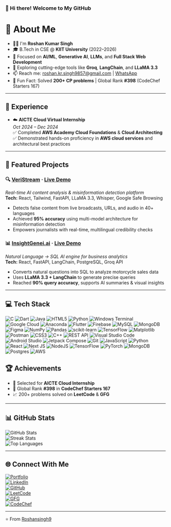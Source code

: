### 👋 Hi there! Welcome to My GitHub

# 💫 About Me
- 🧑‍💻 I'm **Roshan Kumar Singh**
- 🎓 B.Tech in CSE @ **KIIT University** (2022–2026) 
- 🤖 Focused on **AI/ML**, **Generative AI**, **LLMs**, and **Full Stack Web Development**
- 🧠 Exploring cutting-edge tools like **Groq**, **LangChain**, and **LLaMA 3.3**
- 📫 Reach me: roshan.kr.singh9857@gmail.com | [WhatsApp](https://wa.me/917008768176)
- 🧩 Fun Fact: Solved **200+ CP problems** | Global Rank **#398** (CodeChef Starters 167)

---

## 🚀 Experience
- ☁️ **AICTE Cloud Virtual Internship**  
  *Oct 2024 – Dec 2024*  
  ✅ Completed **AWS Academy Cloud Foundations** & **Cloud Architecting**  
  ✅ Demonstrated hands-on proficiency in **AWS cloud services** and architectural best practices

---

## 🧠 Featured Projects

### 🔍 [VeriStream](https://github.com/Roshansingh9/veristream) · [Live Demo](https://veristream-six.vercel.app)  
_Real-time AI content analysis & misinformation detection platform_  
**Tech:** React, Tailwind, FastAPI, LLaMA 3.3, Whisper, Google Safe Browsing  
- Detects false content from live broadcasts, URLs, and audio in 40+ languages  
- Achieved **95% accuracy** using multi-model architecture for misinformation detection  
- Empowers journalists with real-time, multilingual credibility checks

### 📊 [InsightGenei.ai](https://github.com/Roshansingh9/insightgenei.ai) · [Live Demo](https://insightgenei-ai.vercel.app)  
_Natural Language → SQL AI engine for business analytics_  
**Tech:** React, FastAPI, LangChain, PostgreSQL, Groq API  
- Converts natural questions into SQL to analyze motorcycle sales data  
- Uses **LLaMA 3.3 + LangChain** to generate precise queries  
- Reached **90% query accuracy**, supports AI summaries & visual insights

---

## 💻 Tech Stack
![C](https://img.shields.io/badge/c-%2300599C.svg?style=for-the-badge&logo=c&logoColor=white) ![Dart](https://img.shields.io/badge/dart-%230175C2.svg?style=for-the-badge&logo=dart&logoColor=white) ![Java](https://img.shields.io/badge/java-%23ED8B00.svg?style=for-the-badge&logo=openjdk&logoColor=white) ![HTML5](https://img.shields.io/badge/html5-%23E34F26.svg?style=for-the-badge&logo=html5&logoColor=white)  ![Python](https://img.shields.io/badge/python-3670A0?style=for-the-badge&logo=python&logoColor=ffdd54) ![Windows Terminal](https://img.shields.io/badge/Windows%20Terminal-%234D4D4D.svg?style=for-the-badge&logo=windows-terminal&logoColor=white) ![Google Cloud](https://img.shields.io/badge/GoogleCloud-%234285F4.svg?style=for-the-badge&logo=google-cloud&logoColor=white) ![Anaconda](https://img.shields.io/badge/Anaconda-%2344A833.svg?style=for-the-badge&logo=anaconda&logoColor=white) ![Flutter](https://img.shields.io/badge/Flutter-%2302569B.svg?style=for-the-badge&logo=Flutter&logoColor=white) ![Firebase](https://img.shields.io/badge/firebase-a08021?style=for-the-badge&logo=firebase&logoColor=ffcd34) ![MySQL](https://img.shields.io/badge/mysql-4479A1.svg?style=for-the-badge&logo=mysql&logoColor=white) ![MongoDB](https://img.shields.io/badge/MongoDB-%234ea94b.svg?style=for-the-badge&logo=mongodb&logoColor=white) ![Figma](https://img.shields.io/badge/figma-%23F24E1E.svg?style=for-the-badge&logo=figma&logoColor=white) ![NumPy](https://img.shields.io/badge/numpy-%23013243.svg?style=for-the-badge&logo=numpy&logoColor=white) ![Pandas](https://img.shields.io/badge/pandas-%23150458.svg?style=for-the-badge&logo=pandas&logoColor=white) ![scikit-learn](https://img.shields.io/badge/scikit--learn-%23F7931E.svg?style=for-the-badge&logo=scikit-learn&logoColor=white) ![TensorFlow](https://img.shields.io/badge/TensorFlow-%23FF6F00.svg?style=for-the-badge&logo=TensorFlow&logoColor=white) ![Matplotlib](https://img.shields.io/badge/Matplotlib-%23ffffff.svg?style=for-the-badge&logo=Matplotlib&logoColor=black) ![Postman](https://img.shields.io/badge/Postman-FF6C37?style=for-the-badge&logo=postman&logoColor=white) ![CSS3](https://img.shields.io/badge/css3-%231572B6.svg?style=for-the-badge&logo=css3&logoColor=white) ![C++](https://img.shields.io/badge/c++-%2300599C.svg?style=for-the-badge&logo=c%2B%2B&logoColor=white) 
<img alt="REST API" src="https://img.shields.io/badge/REST_API-005571?logo=api&logoColor=white&style=for-the-badge" />
<img alt="Visual Studio Code" src="https://img.shields.io/badge/Visual_Studio_Code-007ACC?logo=visual%20studio%20code&logoColor=white&style=for-the-badge" />
<img alt="Android Studio" src="https://img.shields.io/badge/Android_Studio-3DDC84?logo=android-studio&logoColor=white&style=for-the-badge" />
<img alt="Jetpack Compose" src="https://img.shields.io/badge/Jetpack_Compose-6200EE?logo=android&logoColor=white&color=6200EE&style=for-the-badge" />
<img alt="Git" src="https://img.shields.io/badge/Git-F05032?logo=git&logoColor=white&style=for-the-badge" />
![JavaScript](https://img.shields.io/badge/javascript-%23323330.svg?style=for-the-badge&logo=javascript&logoColor=%23F7DF1E)
![Python](https://img.shields.io/badge/python-3670A0?style=for-the-badge&logo=python&logoColor=ffdd54)
![React](https://img.shields.io/badge/react-%2320232a.svg?style=for-the-badge&logo=react&logoColor=%2361DAFB)
![Next JS](https://img.shields.io/badge/Next-black?style=for-the-badge&logo=next.js&logoColor=white)
![NodeJS](https://img.shields.io/badge/node.js-6DA55F?style=for-the-badge&logo=node.js&logoColor=white)
![TensorFlow](https://img.shields.io/badge/TensorFlow-%23FF6F00.svg?style=for-the-badge&logo=TensorFlow&logoColor=white)
![PyTorch](https://img.shields.io/badge/PyTorch-%23EE4C2C.svg?style=for-the-badge&logo=PyTorch&logoColor=white)
![MongoDB](https://img.shields.io/badge/MongoDB-%234ea94b.svg?style=for-the-badge&logo=mongodb&logoColor=white)
![Postgres](https://img.shields.io/badge/postgres-%23316192.svg?style=for-the-badge&logo=postgresql&logoColor=white)
![AWS](https://img.shields.io/badge/AWS-%23FF9900.svg?style=for-the-badge&logo=amazon-aws&logoColor=white)

## 🏆 Achievements
- 🎯 Selected for **AICTE Cloud Internship**
- 🚀 Global Rank **#398** in **CodeChef Starters 167**
- 📈 200+ problems solved on **LeetCode** & **GFG**

---

## 📊 GitHub Stats
![GitHub Stats](https://github-readme-stats.vercel.app/api?username=Roshansingh9&show_icons=true&theme=tokyonight)  
![Streak Stats](https://github-readme-streak-stats.herokuapp.com/?user=Roshansingh9&theme=tokyonight)  
![Top Languages](https://github-readme-stats.vercel.app/api/top-langs/?username=Roshansingh9&layout=compact&theme=tokyonight)

---

## 🌐 Connect With Me
[![Portfolio](https://img.shields.io/badge/Portfolio-000000?style=for-the-badge&logo=vercel&logoColor=white)](https://www.roshansingh.live)  
[![LinkedIn](https://img.shields.io/badge/LinkedIn-0077B5?style=for-the-badge&logo=linkedin&logoColor=white)](https://www.linkedin.com/in/roshan-kumar-singh-60b68a253/)  
[![GitHub](https://img.shields.io/badge/GitHub-171515?style=for-the-badge&logo=github&logoColor=white)](https://github.com/Roshansingh9)  
[![LeetCode](https://img.shields.io/badge/LeetCode-FFA116?style=for-the-badge&logo=leetcode&logoColor=black)](https://leetcode.com/Roshansingh9)  
[![GFG](https://img.shields.io/badge/GFG-00C853?style=for-the-badge&logo=geeksforgeeks&logoColor=white)](https://www.geeksforgeeks.org/user/roshan9911)  
[![CodeChef](https://img.shields.io/badge/CodeChef-5B4638?style=for-the-badge&logo=codechef&logoColor=white)](https://www.codechef.com/users/roshansingh9)

---

⭐️ From [Roshansingh9](https://github.com/Roshansingh9)

